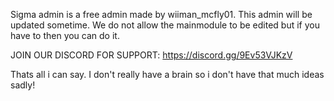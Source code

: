 Sigma admin is a free admin made by wiiman_mcfly01. This admin will be updated sometime. We do not allow the mainmodule to be edited but if you have to then you can do it.

JOIN OUR DISCORD FOR SUPPORT: https://discord.gg/9Ev53VJKzV

Thats all i can say. I don't really have a brain so i don't have that much ideas sadly!
